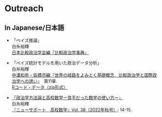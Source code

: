 # Outreach

## In Japanese/日本語
- 「ベイズ推論」  
  白糸裕輝  
  [日本比較政治学会編『比較政治学事典』](https://www.maruzen-publishing.co.jp/book/b10123131.html)


- 「ベイズ統計モデルを用いた政治データ分析」  
  白糸裕輝  
  [中溝和弥・佐橋亮編『世界の岐路をよみとく基礎概念　比較政治学と国際政治学への誘い』](https://iwnm.jp/061644)　第11章.  
  [Rコード・データ（zip形式）](./files/jpn_introBayes.zip)

- [「政治学方法論と高校数学ー苦手だった数学の使い方ー」](https://ten.tokyo-shoseki.co.jp/ten_download/2022/2022099056.pdf)  
  白糸裕輝  
  [『ニューサポート　高校数学』Vol. 38（2022年秋号）](https://ten.tokyo-shoseki.co.jp/ten_download/2022/2022099050.htm): 14-15.
